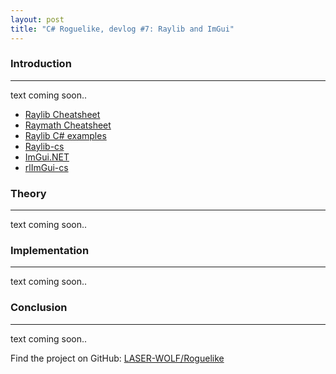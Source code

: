 ```yaml
---
layout: post
title: "C# Roguelike, devlog #7: Raylib and ImGui"
---
```


### Introduction
---

text coming soon..

- [Raylib Cheatsheet](https://www.raylib.com/cheatsheet/cheatsheet.html)
- [Raymath Cheatsheet](https://www.raylib.com/cheatsheet/raymath_cheatsheet.html)
- [Raylib C# examples](https://github.com/ChrisDill/Raylib-cs/tree/master/Examples)
- [Raylib-cs](https://github.com/ChrisDill/Raylib-cs)
- [ImGui.NET](https://github.com/ImGuiNET/ImGui.NET)
- [rlImGui-cs](https://github.com/raylib-extras/rlImGui-cs)

### Theory
---

text coming soon..

### Implementation
---

text coming soon..

### Conclusion
---

text coming soon..

<!--

- Raylib:
  - [Main Cheatsheet](https://www.raylib.com/cheatsheet/cheatsheet.html)
  - [Raymath Cheatsheet](https://www.raylib.com/cheatsheet/raymath_cheatsheet.html)
  - [C# examples](https://github.com/ChrisDill/Raylib-cs/tree/master/Examples)


- Raylib-cs:
  - <https://github.com/ChrisDill/Raylib-cs>
  - `dotnet add package Raylib-cs`


- ImGui.NET:
  - <https://github.com/ImGuiNET/ImGui.NET>
  - `donet add package ImGui.NET`


- rlImGui-cs:
  - <https://github.com/raylib-extras/rlImGui-cs>
  - `dotnet add package rlImgui-cs`

> ?.cs

```csharp

```
-->

Find the project on GitHub: [LASER-WOLF/Roguelike](https://github.com/LASER-WOLF/Roguelike)